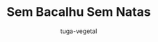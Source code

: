 ---
layout: post-2
title: "Sem Bacalhu Sem Natas"
type: ["Almoço/Jantar"]
serve: 4 porções
permalink: /sem-bacalhau-sem-natas/
description: "Replicação da tradicional receita do bacalhau com natas mas vegan"
image: "/assets/img/sem-bacalhau-sem-natas.jpeg"
diet: []
time-total: 35
time-prepar: 10
time-confe: 25
author: tuga-vegetal
ingredients:
    as natas:
        - 500ml | de caldo de legumes
        - 1 c. sopa | de levedura nutricional
        - 2 c. sopa | de manteiga vegetal
        - 3 c. sopa | de farinha
        - 2 c. sopa | de sumo de limão
        - 400ml de | natas vegetais (usei as da alpro)
        - "|Sal e pimenta qb"

    o resto:   
    - 1kg | de batatas
    - 400gr | de cogumelos pleurotus frescos
    - 200gr | de tofu
    - 2 | alhos franceses, fatiados
    - 2 | cebolas, fatiadas
    - 3 dentes | de alho, picados
    - 2 folhas | de louro
    - 1/3 copo (80ml) | de azeite
    - "| Sal e pimenta qb"
    - "| Alho em pó q.b."
    - "| Azeite para pincelar"

instructions:
        o molho branco:
        - Num tacho em lume médio-alto, levar a manteia vegetal a derreter e adicionar a farinha. Mexendo sempre com uma vara de arames, ir juntando o caldo de legumes aos poucos. Temperar com sal, pimenta e noz moscada a gosto e o sumo de limão. Continuar a mexer e quando começar a ferver, adicionar as natas. Esperar que comece a ferver novamente e desligar o lume. Este molho não deve ficar muito espesso. Reservar.

        o resto:
        - Descascar e cortar as batatas em cubos pequenos. Numa panela, levar as batatas a fritar em óleo de girassol.

        - Pré aquecer o forno a 220°C.

        - Desfiar os cogumelos pleurotus com a ajuda de dois garfos e reservar. Ralar o tofu. Num tacho grande em lume médio-alto, colocar o azeite e quando aquecer, juntar a cebola, o alho e o louro e refogar cerca de 2 minutos até a cebola começar a ficar transparente. Adicionar o alho francês e refogar mais 2 minutos mexendo de vez em quando. Adicionar os cogumelos, o tofu e temperar com sal e pimenta. Tapar e deixar cozinhar 3-4 minutos. Retirar o louro e juntar as batatas e o 2/3 do molho branco e envolver.

        - Pincelar uma travessa de ir ao forno com azeite, colocar a mistura anterior e espalhar uniformemente. Cobrir com o restante molho branco e levar ao forno pré-aquecido a 220°C cerca de 40 minutos até o topo ficar dourado.

notes:
    -&nbsp;Esta receita foi inspirada aqui [Tuga Vegetal](https://tugavegetal.com/bacalhau-com-natas-vegano/)
---